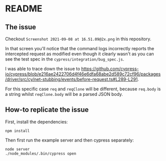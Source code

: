 # README

## The issue

Checkout `Screenshot 2021-09-08 at 16.51.09@2x.png` in this repository.

In that screen you'll notice that the command logs incorrectly reports the intercepted request as modified even though it clearly wasn't as you can see the test spec in the `cypress/integration/bug_spec.js`.

I was able to trace down the issue to https://github.com/cypress-io/cypress/blob/e216ae2422706d4f46e6dfa68abe2d589c72cf96/packages/driver/src/cy/net-stubbing/events/before-request.ts#L289-L291.

For this specific case `req` and `reqClone` will be different, because `req.body` is a string whilst `reqClone.body` will be a parsed JSON body.

## How-to replicate the issue

First, install the dependencies:

```
npm install
```

Then first run the example server and then cypress separately:

```
node server
./node_modules/.bin/cypress open
```

